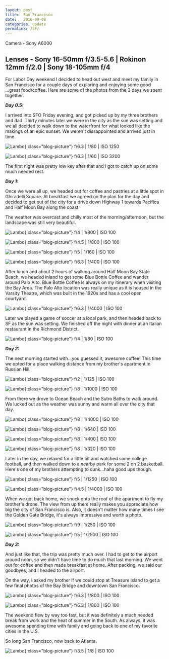 ```yaml
---
layout: post
title:  San Francisco
date:   2016-09-08
categories: update
permalink: /SF/
---
```


Camera - Sony A6000

Lenses - Sony 16-50mm f/3.5-5.6 | Rokinon 12mm f/2.0 | Sony 18-105mm f/4
---

For Labor Day weekend I decided to head out west and meet my family in San Francisco for a couple days of exploring and enjoying some ~~good~~ ...great food/coffee. Here are some of the photos from the 3 days we spent together.

**_Day 0.5:_**

I arrived into SFO Friday evening, and got picked up by my three brothers and dad. Thirty minutes later we were in the city as the sun was setting and we all decided to walk down to the waterfront for what looked like the makings of an epic sunset. We weren't dissappointed and arrived just in time. 

![Lambo](https://c1.staticflickr.com/9/8163/29540428375_9e017bedfa_b.jpg){:class="blog-picture"}
f/6.3 | 1/80 | ISO 1250


![Lambo](https://c1.staticflickr.com/9/8559/29540424195_1ae329ec62_b.jpg){:class="blog-picture"}
f/6.3 | 1/60 | ISO 3200

The first night was pretty low key after that and I got to catch up on some much needed rest.

**_Day 1:_**

Once we were all up, we headed out for coffee and pastries at a little spot in Ghiradelli Square. At breakfast we agreed on the plan for the day and decided to get out of the city for a drive down Highway 1 towards Pacifica and Half Moon Bay along the coast.

The weather was overcast and chilly most of the morning/afternoon, but the landscape was still very beautiful.

![Lambo](https://c1.staticflickr.com/9/8427/29540432285_0465465c25_b.jpg){:class="blog-picture"}
f/4 | 1/800 | ISO 100

![Lambo](https://c1.staticflickr.com/9/8012/29431234912_ed8a219382_c.jpg){:class="blog-picture"}
f/4.5 | 1/800 | ISO 100

![Lambo](https://c1.staticflickr.com/9/8362/29540448005_f9aef9d0cb_b.jpg){:class="blog-picture"}
f/5 | 1/160 | ISO 100

![Lambo](https://c1.staticflickr.com/9/8844/29431241372_986ecb36cd_c.jpg){:class="blog-picture"}
f/6.3 | 1/400 | ISO 100

After lunch and about 2 hours of walking around Half Moon Bay State Beach, we headed inland to get some Blue Bottle Coffee and wander around Palo Alto. Blue Bottle Coffee is always on my itinerary when visiting the Bay Area. The Palo Alto location was really unique as it is housed in the Varsity Theatre, which was built in the 1920s and has a cool open courtyard.

![Lambo](https://c2.staticflickr.com/8/7714/29459926361_cf372b9f3c_b.jpg){:class="blog-picture"}
f/6.3 | 1/4000 | ISO 100

Later we played a game of soccer at a local park, and then headed back to SF as the sun was setting. We finished off the night with dinner at an Italian restaurant in the Richmond District. 

![Lambo](https://c1.staticflickr.com/9/8105/29459931301_3d7faa0e05_b.jpg){:class="blog-picture"}
f/4 | 1/80 | ISO 100

**_Day 2:_**

The next morning started with...you guessed it, awesome coffee! This time we opted for a place walking distance from my brother's apartment in Russian Hill.

![Lambo](https://c1.staticflickr.com/9/8322/29459942161_8245799e26_b.jpg){:class="blog-picture"}
f/2 | 1/125 | ISO 100

![Lambo](https://c1.staticflickr.com/9/8051/29459938951_fb58254731_b.jpg){:class="blog-picture"}
f/8 | 1/1000 | ISO 100

From there we drove to Ocean Beach and the Sutro Baths to walk around. We lucked out as the weather was sunny and warm all over the city that day.

![Lambo](https://c1.staticflickr.com/9/8098/29459945961_c7352f1192_b.jpg){:class="blog-picture"}
f/8 | 1/4000 | ISO 100

![Lambo](https://c1.staticflickr.com/9/8065/29506285666_e5baafa019_b.jpg){:class="blog-picture"}
f/8 | 1/640 | ISO 100

![Lambo](https://c1.staticflickr.com/9/8331/29459961791_afece3ab9a_b.jpg){:class="blog-picture"}
f/8 | 1/400 | ISO 100

![Lambo](https://c1.staticflickr.com/9/8835/28917960663_aae2249a80_c.jpg){:class="blog-picture"}
f/8 | 1/320 | ISO 100

Later in the day, we relaxed for a little bit and watched some college football, and then walked down to a nearby park for some 2 on 2 basketball. Here's one of my brothers attempting to dunk...haha good ups though.

![Lambo](https://c1.staticflickr.com/9/8034/28918001143_1784b9d688_b.jpg){:class="blog-picture"}
f/5 | 1/1250 | ISO 100

![Lambo](https://c1.staticflickr.com/9/8020/28917992533_5a993919b1_c.jpg){:class="blog-picture"}
f/4.5 | 1/4000 | ISO 100

When we got back home, we snuck onto the roof of the apartment to fly my brother's drone. The view from up there really makes you appreciate how big the city of San Francisco is. Also, it doesn't matter how many times I see the Golden Gate Bridge, it's always impressive and worth a photo.

![Lambo](https://c1.staticflickr.com/9/8280/29250836490_0bae3131a1_c.jpg){:class="blog-picture"}
f/9 | 1/250 | ISO 100

![Lambo](https://c1.staticflickr.com/9/8208/28918003833_e4a4edd666_b.jpg){:class="blog-picture"}
f/5 | 1/2500 | ISO 100

**_Day 3:_**

And just like that, the trip was pretty much over. I had to get to the airport around noon, so we didn't have time to do much that last morning. We went out for coffee and then made breakfast at home. After packing, we said our goodbyes, and I headed to the airport.

On the way, I asked my brother if we could stop at Treasure Island to get a few final photos of the Bay Bridge and downtown San Francisco.

![Lambo](https://c1.staticflickr.com/9/8669/29431335362_1ce0f5c6ca_b.jpg){:class="blog-picture"}
f/6.3 | 1/800 | ISO 100

![Lambo](https://c1.staticflickr.com/9/8424/28915572914_dff9d5808d_c.jpg){:class="blog-picture"}
f/6.3 | 1/800 | ISO 100

The weekend flew by way too fast, but it was definitely a much needed break from work and the heat of summer in the South. As always, it was awesome spending time with family and going back to one of my favorite cities in the U.S.

So long San Francisco, now back to Atlanta.

![Lambo](https://c1.staticflickr.com/9/8166/29250882180_e27394d846_b.jpg){:class="blog-picture"}
f/3.5 | 1/8 | ISO 100
